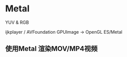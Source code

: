 # Metal 

YUV & RGB

ijkplayer / AVFoundation
GPUImage -> OpenGL ES/Metal

## 使用Metal 渲染MOV/MP4视频



